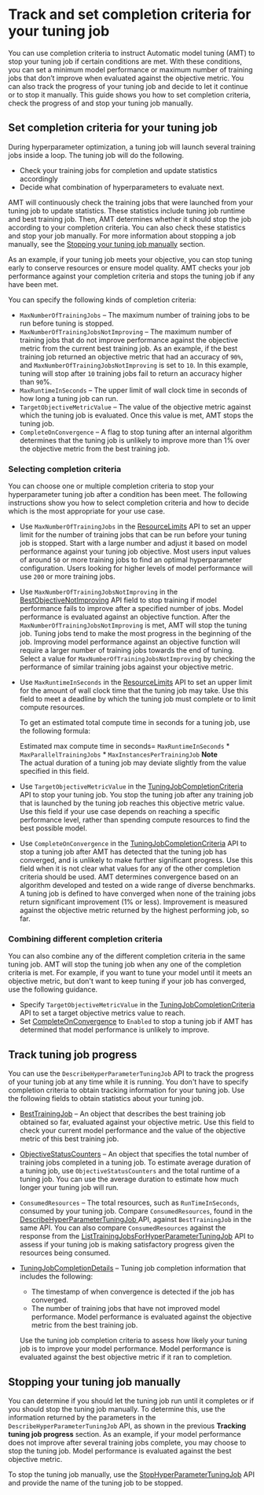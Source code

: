 # Track and set completion criteria for your tuning job<a name="automatic-model-tuning-progress"></a>

You can use completion criteria to instruct Automatic model tuning \(AMT\) to stop your tuning job if certain conditions are met\. With these conditions, you can set a minimum model performance or maximum number of training jobs that don’t improve when evaluated against the objective metric\. You can also track the progress of your tuning job and decide to let it continue or to stop it manually\. This guide shows you how to set completion criteria, check the progress of and stop your tuning job manually\.

## Set completion criteria for your tuning job<a name="automatic-model-tuning-progress-completion"></a>

During hyperparameter optimization, a tuning job will launch several training jobs inside a loop\. The tuning job will do the following\. 
+ Check your training jobs for completion and update statistics accordingly
+ Decide what combination of hyperparameters to evaluate next\.

AMT will continuously check the training jobs that were launched from your tuning job to update statistics\. These statistics include tuning job runtime and best training job\. Then, AMT determines whether it should stop the job according to your completion criteria\. You can also check these statistics and stop your job manually\. For more information about stopping a job manually, see the [Stopping your tuning job manually](#automatic-model-tuning-progress-stop) section\.

As an example, if your tuning job meets your objective, you can stop tuning early to conserve resources or ensure model quality\. AMT checks your job performance against your completion criteria and stops the tuning job if any have been met\. 

You can specify the following kinds of completion criteria:
+ `MaxNumberOfTrainingJobs` – The maximum number of training jobs to be run before tuning is stopped\.
+ `MaxNumberOfTrainingJobsNotImproving` – The maximum number of training jobs that do not improve performance against the objective metric from the current best training job\. As an example, if the best training job returned an objective metric that had an accuracy of `90%`, and `MaxNumberOfTrainingJobsNotImproving` is set to `10`\. In this example, tuning will stop after `10` training jobs fail to return an accuracy higher than `90`%\.
+ `MaxRuntimeInSeconds` – The upper limit of wall clock time in seconds of how long a tuning job can run\.
+ `TargetObjectiveMetricValue` – The value of the objective metric against which the tuning job is evaluated\. Once this value is met, AMT stops the tuning job\.
+ `CompleteOnConvergence` – A flag to stop tuning after an internal algorithm determines that the tuning job is unlikely to improve more than 1% over the objective metric from the best training job\.

### Selecting completion criteria<a name="automatic-model-tuning-progress-completion-how"></a>

You can choose one or multiple completion criteria to stop your hyperparameter tuning job after a condition has been meet\. The following instructions show you how to select completion criteria and how to decide which is the most appropriate for your use case\.
+ Use `MaxNumberOfTrainingJobs` in the [ResourceLimits](https://docs.aws.amazon.com/sagemaker/latest/APIReference/API_ResourceLimits.html) API to set an upper limit for the number of training jobs that can be run before your tuning job is stopped\. Start with a large number and adjust it based on model performance against your tuning job objective\. Most users input values of around `50` or more training jobs to find an optimal hyperparameter configuration\. Users looking for higher levels of model performance will use `200` or more training jobs\.
+ Use `MaxNumberOfTrainingJobsNotImproving` in the [BestObjectiveNotImproving](https://docs.aws.amazon.com/sagemaker/latest/APIReference/API_BestObjectiveNotImproving.html) API field to stop training if model performance fails to improve after a specified number of jobs\. Model performance is evaluated against an objective function\. After the `MaxNumberOfTrainingJobsNotImproving` is met, AMT will stop the tuning job\. Tuning jobs tend to make the most progress in the beginning of the job\. Improving model performance against an objective function will require a larger number of training jobs towards the end of tuning\. Select a value for `MaxNumberOfTrainingJobsNotImproving` by checking the performance of similar training jobs against your objective metric\.
+ Use `MaxRuntimeInSeconds` in the [ResourceLimits](https://docs.aws.amazon.com/sagemaker/latest/APIReference/API_ResourceLimits.html) API to set an upper limit for the amount of wall clock time that the tuning job may take\. Use this field to meet a deadline by which the tuning job must complete or to limit compute resources\.

  To get an estimated total compute time in seconds for a tuning job, use the following formula:

  Estimated max compute time in seconds= `MaxRuntimeInSeconds` \* `MaxParallelTrainingJobs` \* `MaxInstancesPerTrainingJob` 
**Note**  
The actual duration of a tuning job may deviate slightly from the value specified in this field\.
+ Use `TargetObjectiveMetricValue` in the [TuningJobCompletionCriteria](https://docs.aws.amazon.com/sagemaker/latest/APIReference/API_TuningJobCompletionCriteria.html) API to stop your tuning job\. You stop the tuning job after any training job that is launched by the tuning job reaches this objective metric value\. Use this field if your use case depends on reaching a specific performance level, rather than spending compute resources to find the best possible model\.
+ Use `CompleteOnConvergence` in the [TuningJobCompletionCriteria](https://docs.aws.amazon.com/sagemaker/latest/APIReference/API_TuningJobCompletionCriteria.html) API to stop a tuning job after AMT has detected that the tuning job has converged, and is unlikely to make further significant progress\. Use this field when it is not clear what values for any of the other completion criteria should be used\. AMT determines convergence based on an algorithm developed and tested on a wide range of diverse benchmarks\. A tuning job is defined to have converged when none of the training jobs return significant improvement \(1% or less\)\. Improvement is measured against the objective metric returned by the highest performing job, so far\.

### Combining different completion criteria<a name="automatic-model-tuning-progress-completion-combine"></a>

You can also combine any of the different completion criteria in the same tuning job\. AMT will stop the tuning job when any one of the completion criteria is met\. For example, if you want to tune your model until it meets an objective metric, but don't want to keep tuning if your job has converged, use the following guidance\.
+ Specify `TargetObjectiveMetricValue` in the [TuningJobCompletionCriteria](https://docs.aws.amazon.com/sagemaker/latest/APIReference/API_TuningJobCompletionCriteria.html) API to set a target objective metrics value to reach\.
+ Set [CompleteOnConvergence](https://docs.aws.amazon.com/sagemaker/latest/APIReference/API_ConvergenceDetected.html) to `Enabled` to stop a tuning job if AMT has determined that model performance is unlikely to improve\.

## Track tuning job progress<a name="automatic-model-tuning-progress-track"></a>

You can use the `DescribeHyperParameterTuningJob` API to track the progress of your tuning job at any time while it is running\. You don't have to specify completion criteria to obtain tracking information for your tuning job\. Use the following fields to obtain statistics about your tuning job\.
+ [BestTrainingJob](https://docs.aws.amazon.com/sagemaker/latest/APIReference/API_DescribeHyperParameterTuningJob.html#sagemaker-DescribeHyperParameterTuningJob-response-BestTrainingJob) – An object that describes the best training job obtained so far, evaluated against your objective metric\. Use this field to check your current model performance and the value of the objective metric of this best training job\.
+ [ObjectiveStatusCounters](https://docs.aws.amazon.com/sagemaker/latest/APIReference/API_DescribeHyperParameterTuningJob.html#sagemaker-DescribeHyperParameterTuningJob-response-ObjectiveStatusCounters) – An object that specifies the total number of training jobs completed in a tuning job\. To estimate average duration of a tuning job, use `ObjectiveStatusCounters` and the total runtime of a tuning job\. You can use the average duration to estimate how much longer your tuning job will run\.
+ `ConsumedResources` – The total resources, such as `RunTimeInSeconds`, consumed by your tuning job\. Compare `ConsumedResources`, found in the [DescribeHyperParameterTuningJob ](https://docs.aws.amazon.com/sagemaker/latest/APIReference/API_DescribeHyperParameterTuningJob.html) API, against `BestTrainingJob` in the same API\. You can also compare `ConsumedResources` against the response from the [ListTrainingJobsForHyperParameterTuningJob](https://docs.aws.amazon.com/sagemaker/latest/APIReference/API_ListTrainingJobsForHyperParameterTuningJob.html) API to assess if your tuning job is making satisfactory progress given the resources being consumed\.
+ [TuningJobCompletionDetails](https://docs.aws.amazon.com/sagemaker/latest/APIReference/API_HyperParameterTuningJobCompletionDetails.html) – Tuning job completion information that includes the following:
  + The timestamp of when convergence is detected if the job has converged\.
  + The number of training jobs that have not improved model performance\. Model performance is evaluated against the objective metric from the best training job\.

  Use the tuning job completion criteria to assess how likely your tuning job is to improve your model performance\. Model performance is evaluated against the best objective metric if it ran to completion\.

## Stopping your tuning job manually<a name="automatic-model-tuning-progress-stop"></a>

You can determine if you should let the tuning job run until it completes or if you should stop the tuning job manually\. To determine this, use the information returned by the parameters in the `DescribeHyperParameterTuningJob` API, as shown in the previous **Tracking tuning job progress** section\. As an example, if your model performance does not improve after several training jobs complete, you may choose to stop the tuning job\. Model performance is evaluated against the best objective metric\.

To stop the tuning job manually, use the [StopHyperParameterTuningJob](https://docs.aws.amazon.com/sagemaker/latest/APIReference/API_StopHyperParameterTuningJob.html) API and provide the name of the tuning job to be stopped\.